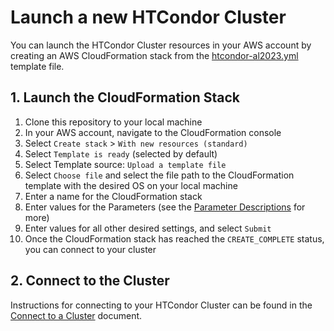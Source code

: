# Launch a new HTCondor Cluster

You can launch the HTCondor Cluster resources in your AWS account by creating an
AWS CloudFormation stack from the [htcondor-al2023.yml](../htcondor-al2023/cloudformation/htcondor-al2023.yml)
template file.

## 1. Launch the CloudFormation Stack

1. Clone this repository to your local machine
1. In your AWS account, navigate to the CloudFormation console
1. Select `Create stack` > `With new resources (standard)`
1. Select `Template is ready` (selected by default)
1. Select Template source: `Upload a template file`
1. Select `Choose file` and select the file path to the CloudFormation template
   with the desired OS on your local machine
1. Enter a name for the CloudFormation stack
1. Enter values for the Parameters (see the [Parameter
   Descriptions](./3-parameter-descriptions.md) for more)
1. Enter values for all other desired settings, and select `Submit`
1. Once the CloudFormation stack has reached the `CREATE_COMPLETE` status, you
   can connect to your cluster

## 2. Connect to the Cluster

Instructions for connecting to your HTCondor Cluster can be found in the
[Connect to a Cluster](./5-connect-to-a-cluster.md) document.
